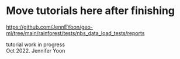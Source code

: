 # Move tutorials here after finishing  

https://github.com/JennEYoon/geo-ml/tree/main/rainforest/tests/nbs_data_load_tests/reports  

tutorial work in progress  
Oct 2022.  Jennifer Yoon  

